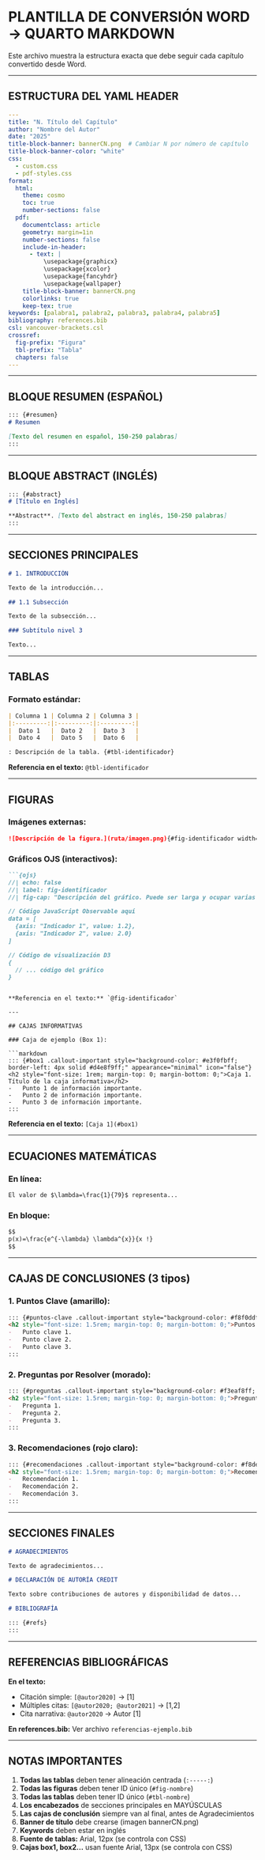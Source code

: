 # PLANTILLA DE CONVERSIÓN WORD → QUARTO MARKDOWN

Este archivo muestra la estructura exacta que debe seguir cada capítulo convertido desde Word.

---

## ESTRUCTURA DEL YAML HEADER

```yaml
---
title: "N. Título del Capítulo"
author: "Nombre del Autor"
date: "2025"
title-block-banner: bannerCN.png  # Cambiar N por número de capítulo
title-block-banner-color: "white"
css:
  - custom.css
  - pdf-styles.css
format:
  html:
    theme: cosmo
    toc: true
    number-sections: false
  pdf:
    documentclass: article
    geometry: margin=1in
    number-sections: false
    include-in-header:
      - text: |
          \usepackage{graphicx}
          \usepackage{xcolor}
          \usepackage{fancyhdr}
          \usepackage{wallpaper}
    title-block-banner: bannerCN.png
    colorlinks: true
    keep-tex: true
keywords: [palabra1, palabra2, palabra3, palabra4, palabra5]
bibliography: references.bib
csl: vancouver-brackets.csl
crossref:
  fig-prefix: "Figura"
  tbl-prefix: "Tabla"
  chapters: false
---
```

---

## BLOQUE RESUMEN (ESPAÑOL)

```markdown
::: {#resumen}
# Resumen

[Texto del resumen en español, 150-250 palabras]
:::
```

---

## BLOQUE ABSTRACT (INGLÉS)

```markdown
::: {#abstract}
# [Título en Inglés]

**Abstract**. [Texto del abstract en inglés, 150-250 palabras]
:::
```

---

## SECCIONES PRINCIPALES

```markdown
# 1. INTRODUCCIÓN

Texto de la introducción...

## 1.1 Subsección

Texto de la subsección...

### Subtítulo nivel 3

Texto...
```

---

## TABLAS

### Formato estándar:

```markdown
| Columna 1 | Columna 2 | Columna 3 |
|:---------:|:---------:|:---------:|
|  Dato 1   |  Dato 2   |  Dato 3   |
|  Dato 4   |  Dato 5   |  Dato 6   |

: Descripción de la tabla. {#tbl-identificador}
```

**Referencia en el texto:** `@tbl-identificador`

---

## FIGURAS

### Imágenes externas:

```markdown
![Descripción de la figura.](ruta/imagen.png){#fig-identificador width="383"}
```

### Gráficos OJS (interactivos):

```markdown
```{ojs}
//| echo: false
//| label: fig-identificador
//| fig-cap: "Descripción del gráfico. Puede ser larga y ocupar varias líneas."

// Código JavaScript Observable aquí
data = [
  {axis: "Indicador 1", value: 1.2},
  {axis: "Indicador 2", value: 2.0}
]

// Código de visualización D3
{
  // ... código del gráfico
}
```
```

**Referencia en el texto:** `@fig-identificador`

---

## CAJAS INFORMATIVAS

### Caja de ejemplo (Box 1):

```markdown
::: {#box1 .callout-important style="background-color: #e3f0fbff; border-left: 4px solid #d4e8f9ff;" appearance="minimal" icon="false"}
<h2 style="font-size: 1rem; margin-top: 0; margin-bottom: 0;">Caja 1. Título de la caja informativa</h2>
-   Punto 1 de información importante.
-   Punto 2 de información importante.
-   Punto 3 de información importante.
:::
```

**Referencia en el texto:** `[Caja 1](#box1)`

---

## ECUACIONES MATEMÁTICAS

### En línea:
```markdown
El valor de $\lambda=\frac{1}{79}$ representa...
```

### En bloque:
```markdown
$$
p(x)=\frac{e^{-\lambda} \lambda^{x}}{x !}
$$
```

---

## CAJAS DE CONCLUSIONES (3 tipos)

### 1. Puntos Clave (amarillo):

```markdown
::: {#puntos-clave .callout-important style="background-color: #f8f0ddff; border-left: 4px solid #f7eed3ff;" appearance="minimal" icon="false"}
<h2 style="font-size: 1.5rem; margin-top: 0; margin-bottom: 0;">Puntos Clave</h2>
-   Punto clave 1.
-   Punto clave 2.
-   Punto clave 3.
:::
```

### 2. Preguntas por Resolver (morado):

```markdown
::: {#preguntas .callout-important style="background-color: #f3eaf8ff; border-left: 4px solid #efe3f7ff;" appearance="minimal" icon="false"}
<h2 style="font-size: 1.5rem; margin-top: 0; margin-bottom: 0;">Preguntas por resolver</h2>
-   Pregunta 1.
-   Pregunta 2.
-   Pregunta 3.
:::
```

### 3. Recomendaciones (rojo claro):

```markdown
::: {#recomendaciones .callout-important style="background-color: #f8dedcff; border-left: 4px solid #fad4d1ff;" appearance="minimal" icon="false"}
<h2 style="font-size: 1.5rem; margin-top: 0; margin-bottom: 0;">Recomendaciones para tomar decisiones</h2>
-   Recomendación 1.
-   Recomendación 2.
-   Recomendación 3.
:::
```

---

## SECCIONES FINALES

```markdown
# AGRADECIMIENTOS

Texto de agradecimientos...

# DECLARACIÓN DE AUTORÍA CREDIT

Texto sobre contribuciones de autores y disponibilidad de datos...

# BIBLIOGRAFÍA

::: {#refs}
:::
```

---

## REFERENCIAS BIBLIOGRÁFICAS

**En el texto:**
- Citación simple: `[@autor2020]` → [1]
- Múltiples citas: `[@autor2020; @autor2021]` → [1,2]
- Cita narrativa: `@autor2020` → Autor [1]

**En references.bib:** Ver archivo `referencias-ejemplo.bib`

---

## NOTAS IMPORTANTES

1. **Todas las tablas** deben tener alineación centrada (`:-----:`)
2. **Todas las figuras** deben tener ID único (`#fig-nombre`)
3. **Todas las tablas** deben tener ID único (`#tbl-nombre`)
4. **Los encabezados** de secciones principales en MAYÚSCULAS
5. **Las cajas de conclusión** siempre van al final, antes de Agradecimientos
6. **Banner de título** debe crearse (imagen bannerCN.png)
7. **Keywords** deben estar en inglés
8. **Fuente de tablas:** Arial, 12px (se controla con CSS)
9. **Cajas box1, box2...** usan fuente Arial, 13px (se controla con CSS)
